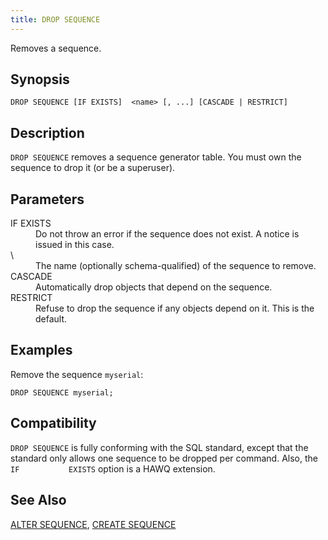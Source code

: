 ```yaml
---
title: DROP SEQUENCE
---
```


<!--
Licensed to the Apache Software Foundation (ASF) under one
or more contributor license agreements.  See the NOTICE file
distributed with this work for additional information
regarding copyright ownership.  The ASF licenses this file
to you under the Apache License, Version 2.0 (the
"License"); you may not use this file except in compliance
with the License.  You may obtain a copy of the License at

  http://www.apache.org/licenses/LICENSE-2.0

Unless required by applicable law or agreed to in writing,
software distributed under the License is distributed on an
"AS IS" BASIS, WITHOUT WARRANTIES OR CONDITIONS OF ANY
KIND, either express or implied.  See the License for the
specific language governing permissions and limitations
under the License.
-->

Removes a sequence.

## Synopsis<a id="topic1__section2"></a>

``` pre
DROP SEQUENCE [IF EXISTS]  <name> [, ...] [CASCADE | RESTRICT]
```

## Description<a id="topic1__section3"></a>

`DROP SEQUENCE` removes a sequence generator table. You must own the sequence to drop it (or be a superuser).

## Parameters<a id="topic1__section4"></a>

<dt>IF EXISTS  </dt>
<dd>Do not throw an error if the sequence does not exist. A notice is issued in this case.</dd>

<dt>\<name\>   </dt>
<dd>The name (optionally schema-qualified) of the sequence to remove.</dd>

<dt>CASCADE  </dt>
<dd>Automatically drop objects that depend on the sequence.</dd>

<dt>RESTRICT  </dt>
<dd>Refuse to drop the sequence if any objects depend on it. This is the default.</dd>

## Examples<a id="topic1__section5"></a>

Remove the sequence `myserial`:

``` pre
DROP SEQUENCE myserial;
```

## Compatibility<a id="topic1__section6"></a>

`DROP SEQUENCE` is fully conforming with the SQL standard, except that the standard only allows one sequence to be dropped per command. Also, the `IF           EXISTS` option is a HAWQ extension.

## See Also<a id="topic1__section7"></a>

[ALTER SEQUENCE](ALTER-SEQUENCE.html), [CREATE SEQUENCE](CREATE-SEQUENCE/index.html)
